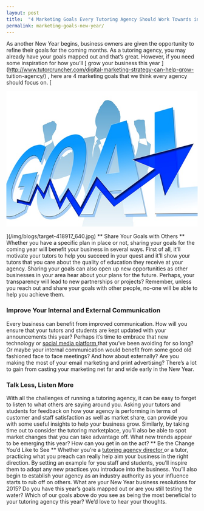 ```yaml
---
layout: post
title:  "4 Marketing Goals Every Tutoring Agency Should Work Towards in the New Year"
permalink: marketing-goals-new-year/
---
```

As another New Year begins, business owners are given the opportunity to
refine their goals for the coming months. As a tutoring agency, you may
already have your goals mapped out and that’s great. However, if you need some
inspiration for how you’ll [ grow your business this year
](http://www.tutorcruncher.com/digital-marketing-strategy-can-help-grow-
tuition-agency/) , here are 4 marketing goals that we think every agency
should focus on. [

<div class="img-holder full-width">
   <img src="/img/blogs/target-418917_640.jpg" alt-text="Goal's Target"/>
</div>

](/img/blogs/target-418917_640.jpg) ** Share Your Goals with Others
** Whether you have a specific plan in place or not, sharing your goals for
the coming year will benefit your business in several ways. First of all,
it’ll motivate your tutors to help you succeed in your quest and it’ll show
your tutors that you care about the quality of education they receive at your
agency. Sharing your goals can also open up new opportunities as other
businesses in your area hear about your plans for the future. Perhaps, your
transparency will lead to new partnerships or projects? Remember, unless you
reach out and share your goals with other people, no-one will be able to help
you achieve them. 

### Improve Your Internal and External Communication

Every
business can benefit from improved communication. How will you ensure that
your tutors and students are kept updated with your announcements this year?
Perhaps it’s time to embrace that new technology or [ social media platform
](http://www.tutorcruncher.com/make-the-most-social-media/) that you’ve been
avoiding for so long? Or maybe your internal communication would benefit from
some good old fashioned face to face meetings? And how about externally? Are
you making the most of your email marketing and print advertising? There’s a
lot to gain from casting your marketing net far and wide early in the New
Year. 

### Talk Less, Listen More

With all the challenges of running a
tutoring agency, it can be easy to forget to listen to what others are saying
around you. Asking your tutors and students for feedback on how your agency is
performing in terms of customer and staff satisfaction as well as market
share, can provide you with some useful insights to help your business grow.
Similarly, by taking time out to consider the tutoring marketplace, you’ll
also be able to spot market changes that you can take advantage off. What new
trends appear to be emerging this year? How can you get in on the act? ** Be
the Change You’d Like to See ** Whether you’re a [ tutoring agency director
](http://www.tutorcruncher.com/productive-tutoring-agency/) or a tutor,
practicing what you preach can really help aim your business in the right
direction. By setting an example for you staff and students, you’ll inspire
them to adopt any new practices you introduce into the business. You’ll also
begin to establish your agency as an industry authority as your influence
starts to rub off on others. What are your New Year business resolutions for
2015? Do you have this year’s goals mapped out or are you still testing the
water? Which of our goals above do you see as being the most beneficial to
your tutoring agency this year? We’d love to hear your thoughts.
